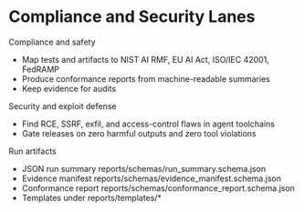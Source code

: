 # Compliance and Security Lanes

Compliance and safety
- Map tests and artifacts to NIST AI RMF, EU AI Act, ISO/IEC 42001, FedRAMP
- Produce conformance reports from machine-readable summaries
- Keep evidence for audits

Security and exploit defense
- Find RCE, SSRF, exfil, and access-control flaws in agent toolchains
- Gate releases on zero harmful outputs and zero tool violations

Run artifacts
- JSON run summary reports/schemas/run_summary.schema.json
- Evidence manifest reports/schemas/evidence_manifest.schema.json
- Conformance report reports/schemas/conformance_report.schema.json
- Templates under reports/templates/*

